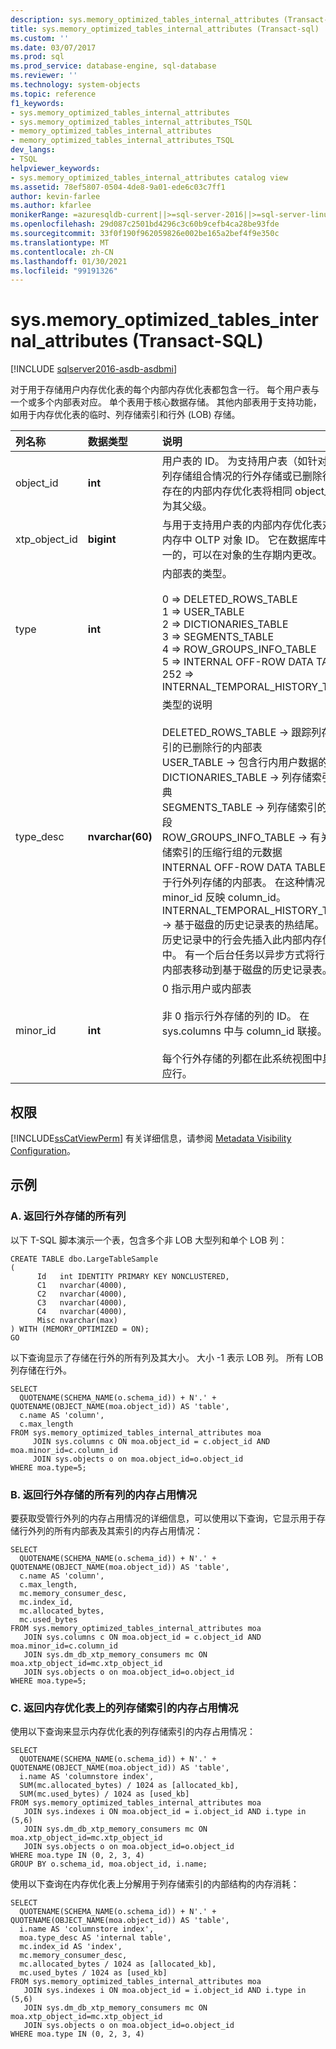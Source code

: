 ```yaml
---
description: sys.memory_optimized_tables_internal_attributes (Transact-SQL)
title: sys.memory_optimized_tables_internal_attributes (Transact-sql) |Microsoft Docs
ms.custom: ''
ms.date: 03/07/2017
ms.prod: sql
ms.prod_service: database-engine, sql-database
ms.reviewer: ''
ms.technology: system-objects
ms.topic: reference
f1_keywords:
- sys.memory_optimized_tables_internal_attributes
- sys.memory_optimized_tables_internal_attributes_TSQL
- memory_optimized_tables_internal_attributes
- memory_optimized_tables_internal_attributes_TSQL
dev_langs:
- TSQL
helpviewer_keywords:
- sys.memory_optimized_tables_internal_attributes catalog view
ms.assetid: 78ef5807-0504-4de8-9a01-ede6c03c7ff1
author: kevin-farlee
ms.author: kfarlee
monikerRange: =azuresqldb-current||>=sql-server-2016||>=sql-server-linux-2017||=azuresqldb-mi-current
ms.openlocfilehash: 29d087c2501bd4296c3c60b9cefb4ca28be93fde
ms.sourcegitcommit: 33f0f190f962059826e002be165a2bef4f9e350c
ms.translationtype: MT
ms.contentlocale: zh-CN
ms.lasthandoff: 01/30/2021
ms.locfileid: "99191326"
---
```

# <a name="sysmemory_optimized_tables_internal_attributes-transact-sql"></a>sys.memory_optimized_tables_internal_attributes (Transact-SQL)

[!INCLUDE [sqlserver2016-asdb-asdbmi](../../includes/applies-to-version/sqlserver2016-asdb-asdbmi.md)]

对于用于存储用户内存优化表的每个内部内存优化表都包含一行。 每个用户表与一个或多个内部表对应。 单个表用于核心数据存储。 其他内部表用于支持功能，如用于内存优化表的临时、列存储索引和行外 (LOB) 存储。
 
| 列名称  | 数据类型  | 说明 |
| :------ |:----------| :-----|
|object_id  |**int**|       用户表的 ID。 为支持用户表（如针对 Hk/列存储组合情况的行外存储或已删除行）而存在的内部内存优化表将相同 object_id 作为其父级。 |
|xtp_object_id  |**bigint**|    与用于支持用户表的内部内存优化表对应的内存中 OLTP 对象 ID。 它在数据库中是唯一的，可以在对象的生存期内更改。 
|type|  **int** |   内部表的类型。<br/><br/> 0 => DELETED_ROWS_TABLE <br/> 1 => USER_TABLE <br/> 2 => DICTIONARIES_TABLE<br/>3 => SEGMENTS_TABLE<br/>4 => ROW_GROUPS_INFO_TABLE<br/>5 => INTERNAL OFF-ROW DATA TABLE<br/>252 => INTERNAL_TEMPORAL_HISTORY_TABLE | 
|type_desc| **nvarchar(60)**|   类型的说明<br/><br/>DELETED_ROWS_TABLE -> 跟踪列存储索引的已删除行的内部表<br/>USER_TABLE -> 包含行内用户数据的表<br/>DICTIONARIES_TABLE -> 列存储索引的字典<br/>SEGMENTS_TABLE -> 列存储索引的压缩段<br/>ROW_GROUPS_INFO_TABLE -> 有关列存储索引的压缩行组的元数据<br/>INTERNAL OFF-ROW DATA TABLE -> 用于行外列存储的内部表。 在这种情况下，minor_id 反映 column_id。<br/>INTERNAL_TEMPORAL_HISTORY_TABLE -> 基于磁盘的历史记录表的热结尾。 插入历史记录中的行会先插入此内部内存优化表中。 有一个后台任务以异步方式将行从此内部表移动到基于磁盘的历史记录表。 |
|minor_id|  **int**|    0 指示用户或内部表<br/><br/>非 0 指示行外存储的列的 ID。 在 sys.columns 中与 column_id 联接。<br/><br/>每个行外存储的列都在此系统视图中具有对应行。|

## <a name="permissions"></a>权限  
 [!INCLUDE[ssCatViewPerm](../../includes/sscatviewperm-md.md)] 有关详细信息，请参阅 [Metadata Visibility Configuration](../../relational-databases/security/metadata-visibility-configuration.md)。  
  
## <a name="examples"></a>示例  
  
### <a name="a-returning-all-columns-that-are-stored-off-row"></a>A. 返回行外存储的所有列

以下 T-SQL 脚本演示一个表，包含多个非 LOB 大型列和单个 LOB 列：

```Transact-SQL
CREATE TABLE dbo.LargeTableSample
(
      Id   int IDENTITY PRIMARY KEY NONCLUSTERED,
      C1   nvarchar(4000),
      C2   nvarchar(4000),
      C3   nvarchar(4000),
      C4   nvarchar(4000),
      Misc nvarchar(max)
) WITH (MEMORY_OPTIMIZED = ON);
GO
```

以下查询显示了存储在行外的所有列及其大小。 大小 -1 表示 LOB 列。 所有 LOB 列存储在行外。

```Transact-SQL
SELECT 
  QUOTENAME(SCHEMA_NAME(o.schema_id)) + N'.' + QUOTENAME(OBJECT_NAME(moa.object_id)) AS 'table', 
  c.name AS 'column', 
  c.max_length
FROM sys.memory_optimized_tables_internal_attributes moa
     JOIN sys.columns c ON moa.object_id = c.object_id AND moa.minor_id=c.column_id
     JOIN sys.objects o on moa.object_id=o.object_id 
WHERE moa.type=5;
```

### <a name="b-returning-memory-consumption-of-all-columns-that-are-stored-off-row"></a>B. 返回行外存储的所有列的内存占用情况

要获取受管行外列的内存占用情况的详细信息，可以使用以下查询，它显示用于存储行外列的所有内部表及其索引的内存占用情况：

```Transact-SQL
SELECT
  QUOTENAME(SCHEMA_NAME(o.schema_id)) + N'.' + QUOTENAME(OBJECT_NAME(moa.object_id)) AS 'table',
  c.name AS 'column',
  c.max_length,
  mc.memory_consumer_desc,
  mc.index_id,
  mc.allocated_bytes,
  mc.used_bytes
FROM sys.memory_optimized_tables_internal_attributes moa
   JOIN sys.columns c ON moa.object_id = c.object_id AND moa.minor_id=c.column_id
   JOIN sys.dm_db_xtp_memory_consumers mc ON moa.xtp_object_id=mc.xtp_object_id
   JOIN sys.objects o on moa.object_id=o.object_id 
WHERE moa.type=5;
```

### <a name="c-returning-memory-consumption-of-columnstore-indexes-on-memory-optimized-tables"></a>C. 返回内存优化表上的列存储索引的内存占用情况

使用以下查询来显示内存优化表的列存储索引的内存占用情况：

```Transact-SQL
SELECT
  QUOTENAME(SCHEMA_NAME(o.schema_id)) + N'.' + QUOTENAME(OBJECT_NAME(moa.object_id)) AS 'table',
  i.name AS 'columnstore index',
  SUM(mc.allocated_bytes) / 1024 as [allocated_kb],
  SUM(mc.used_bytes) / 1024 as [used_kb]
FROM sys.memory_optimized_tables_internal_attributes moa
   JOIN sys.indexes i ON moa.object_id = i.object_id AND i.type in (5,6)
   JOIN sys.dm_db_xtp_memory_consumers mc ON moa.xtp_object_id=mc.xtp_object_id
   JOIN sys.objects o on moa.object_id=o.object_id
WHERE moa.type IN (0, 2, 3, 4)
GROUP BY o.schema_id, moa.object_id, i.name;
```

使用以下查询在内存优化表上分解用于列存储索引的内部结构的内存消耗：

```Transact-SQL
SELECT
  QUOTENAME(SCHEMA_NAME(o.schema_id)) + N'.' + QUOTENAME(OBJECT_NAME(moa.object_id)) AS 'table',
  i.name AS 'columnstore index',
  moa.type_desc AS 'internal table',
  mc.index_id AS 'index',
  mc.memory_consumer_desc,
  mc.allocated_bytes / 1024 as [allocated_kb],
  mc.used_bytes / 1024 as [used_kb]
FROM sys.memory_optimized_tables_internal_attributes moa
   JOIN sys.indexes i ON moa.object_id = i.object_id AND i.type in (5,6)
   JOIN sys.dm_db_xtp_memory_consumers mc ON moa.xtp_object_id=mc.xtp_object_id
   JOIN sys.objects o on moa.object_id=o.object_id
WHERE moa.type IN (0, 2, 3, 4)
```



